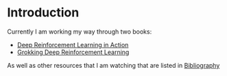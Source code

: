 # Introduction

Currently I am working my way through two books:

* [Deep Reinforcement Learning in Action](https://www.manning.com/books/deep-reinforcement-learning-in-action)
* [Grokking Deep Reinforcement Learning](https://www.manning.com/books/grokking-deep-reinforcement-learning)

As well as other resources that I am watching that are listed in [Bibliography](bibliography.md)
